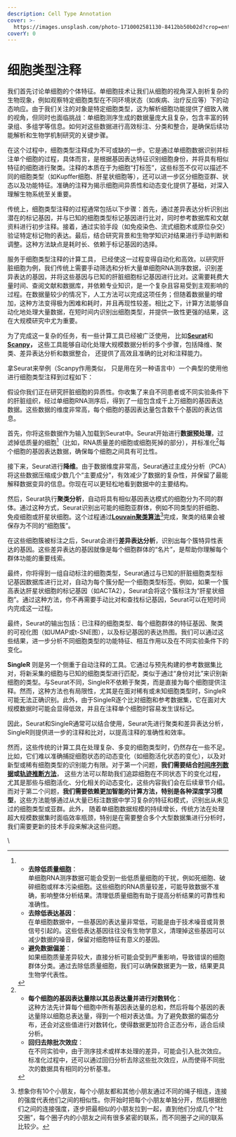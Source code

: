 ```yaml
---
description: Cell Type Annotation
cover: >-
  https://images.unsplash.com/photo-1710002581130-8412bb50b02d?crop=entropy&cs=srgb&fm=jpg&ixid=M3wxOTcwMjR8MHwxfHNlYXJjaHwyfHxpZGVudGl0eXxlbnwwfHx8fDE3MzE5MTY2NDB8MA&ixlib=rb-4.0.3&q=85
coverY: 0
---
```


# 细胞类型注释

我们首先讨论单细胞的个体特征。单细胞技术让我们从细胞的视角深入剖析复杂的生物现象，例如观察特定细胞类型在不同环境状态（如疾病、治疗反应等）下的动态响应。由于我们关注的对象是特定细胞类型，这为解析细胞功能提供了细致入微的视角，但同时也面临挑战：单细胞测序生成的数据量庞大且复杂，包含丰富的转录组、多组学等信息。如何对这些数据进行高效标注、分类和整合，是确保后续功能解析和生物学机制研究的关键步骤。

在这个过程中，细胞类型注释成为不可或缺的一步。它是通过单细胞数据识别并标注单个细胞的过程，具体而言，是根据基因表达特征识别细胞身份，并将具有相似特征的细胞进行聚类。注释的本质在于为细胞“打标签”，这些标签不仅可以描述不同的细胞类型（如Kupffer细胞、肝星状细胞等），还可以进一步区分细胞亚群、状态以及功能特征。准确的注释为揭示细胞间异质性和动态变化提供了基础，对深入理解生物系统至关重要。

传统上，细胞类型注释的过程通常包括以下步骤：首先，通过差异表达分析识别出潜在的标记基因，并与已知的细胞类型标记基因进行比对，同时参考数据库和文献资料进行初步注释。接着，通过实验手段（如免疫染色、流式细胞术或原位杂交）验证特定标记物的表达。最后，结合研究背景和生物学知识对结果进行手动判断和调整。这种方法缺点是耗时长、依赖于标记基因的选择。

服务于细胞类型注释的计算工具， 已经使这一过程变得自动化和高效。以研究肝脏细胞为例，我们传统上需要手动筛选和分析大量单细胞RNA测序数据，识别差异表达的基因，并将这些基因与已知的肝脏细胞标记基因进行比对。这需要耗费大量时间、查阅文献和数据库，并依赖专业知识，是一个复杂且容易受到主观影响的过程。在数据量较少的情况下，人工方法可以完成这项任务；但随着数据量的增加，这种方法变得极为困难和耗时，并且再现性较差。相比之下，计算方法能够自动化地处理大量数据，在短时间内识别出细胞类型，并提供一致性更强的结果，这在大规模研究中尤为重要。

为了完成这一复杂的任务，有一些计算工具已经被广泛使用， 比如[**Seurat**](https://satijalab.org/seurat/)和[**Scanpy**](https://scanpy.readthedocs.io/en/stable/)**，** 这些工具能够自动化处理大规模数据分析的多个步骤，包括降维、聚类、差异表达分析和数据整合， 还提供了高效且准确的比对和注释能力。

拿Seurat来举例（Scanpy作用类似， 只是用在另一种语言中）一个典型的使用他进行细胞类型注释到过程如下：

假设你我们正在研究肝脏细胞的异质性。你收集了来自不同患者或不同实验条件下的肝脏组织，经过单细胞RNA测序后，得到了一组包含成千上万细胞的基因表达数据。这些数据的维度非常高，每个细胞的基因表达量包含数千个基因的表达信息。

首先，你将这些数据作为输入加载到Seurat中。Seurat开始进行**数据预处理**，过滤掉低质量的细胞[^1]（比如，RNA质量差的细胞或细胞死掉的部分），并标准化[^2]每个细胞的基因表达数据，确保每个细胞之间具有可比性。

接下来，Seurat进行**降维**。由于数据维度非常高，Seurat通过主成分分析（PCA）将这些数据压缩成少数几个“主要成分”，有效减少了数据的复杂性，并保留了最能解释数据变异的信息。你现在可以更轻松地看到数据中的主要结构。

然后，Seurat执行**聚类分析**，自动将具有相似基因表达模式的细胞分为不同的群体。通过这种方式，Seurat识别出可能的细胞亚群体，例如不同类型的肝细胞、免疫细胞或肝星状细胞。这个过程通过[**Louvain聚类算法**](#user-content-fn-3)[^3]完成，聚类的结果会被保存为不同的“细胞簇”。

在这些细胞簇被标注之后，Seurat会进行**差异表达分析**，识别出每个簇特异性表达的基因。这些差异表达的基因就像是每个细胞群体的“名片”，是帮助你理解每个群体功能的重要线索。

最终，你将得到一组自动标注的细胞类型，Seurat通过与已知的肝脏细胞类型标记基因数据库进行比对，自动为每个簇分配一个细胞类型标签。例如，如果一个簇高表达肝星状细胞的标记基因（如ACTA2），Seurat会将这个簇标注为“肝星状细胞”。通过这种方法，你不再需要手动比对和查找标记基因，Seurat可以在短时间内完成这一过程。

最终，Seurat的输出包括：已注释的细胞类型、每个细胞群体的特征基因、聚类的可视化图（如UMAP或t-SNE图），以及标记基因的表达热图。我们可以通过这些结果，进一步分析不同细胞类型的功能特征、相互作用以及在不同实验条件下的变化。

**SingleR** 则是另一个侧重于自动注释的工具。它通过与预先构建的参考数据集比对，将新采集的细胞与已知的细胞类型进行匹配，类似于通过“身份对比”来识别新细胞的类型。与Seurat不同，SingleR不依赖于聚类，而是直接为每个细胞提供注释。然而，这种方法也有局限性，尤其是在面对稀有或未知细胞类型时，SingleR可能无法正确识别。此外，由于SingleR逐个比对细胞和参考数据集，它在面对大规模数据时可能会显得低效，并且在注释单个细胞时容易发生误标记。

因此，Seurat和SingleR通常可以结合使用，Seurat先进行聚类和差异表达分析，SingleR则提供进一步的注释和比对，以提高注释的准确性和效率。

然而，这些传统的计算工具在处理复杂、多变的细胞类型时，仍然存在一些不足。比如，它们难以准确捕捉细胞状态的动态变化（如细胞活化状态的变化），以及对新型或稀有细胞类型的识别能力有限。对于第一个问题，**我们需要结合**[**时间序列数据**](../dan-xi-bao-gui-ji-fen-xi-xin-fa/shi-xu-shu-ju-fen-xi-yu-zheng-he.md)**或**[**轨迹推断方法**](../dan-xi-bao-gui-ji-fen-xi-xin-fa/gui-ji-fen-xi-fang-fa-bi-jiao.md)， 这些方法可以帮助我们追踪细胞在不同状态下的变化过程，尤其是那些与细胞活化、分化相关的动态变化，这些内容我们会在后续章节介绍。而对于第二个问题，**我们需要依赖更加智能的计算方法，特别是各种深度学习模型**，这些方法能够通过从大量已标注数据中学习复杂的特征和模式，识别出从未见过的细胞类型或亚群。此外， 随着单细胞数据规模的持续增长，传统方法在处理超大规模数据集时面临效率瓶颈，特别是在需要整合多个大型数据集进行分析时， 我们需要更新的技术手段来解决这些问题。

\












[^1]: 

    * **去除低质量细胞**：\
      单细胞RNA测序数据可能会受到一些低质量细胞的干扰，例如死细胞、破碎细胞或样本污染细胞。这些细胞的RNA质量较差，可能导致数据不准确，影响整体分析结果。清理低质量细胞有助于提高分析结果的可靠性和准确性。
    * **去除低表达基因**：\
      在单细胞数据中，一些基因的表达量非常低，可能是由于技术噪音或背景信号引起的。这些低表达基因往往没有生物学意义，清理掉这些基因可以减少数据的噪音，保留对细胞特征有意义的基因。
    * **避免数据偏差**：\
      如果细胞质量差异较大，直接分析可能会受到严重影响，导致错误的细胞群体分类。通过去除低质量细胞，我们可以确保数据更为一致，结果更具生物学代表性。

[^2]: 

    * **每个细胞的基因表达量除以其总表达量并进行对数转化**：\
      这种方法先计算每个细胞中所有基因表达量的总和，然后将每个基因的表达量除以细胞总表达量，得到一个相对表达值。为了避免数据的偏态分布，还会对这些值进行对数转化，使得数据更加符合正态分布，适合后续分析。
    * **回归去除批次效应**：\
      在不同实验中，由于测序技术或样本处理的差异，可能会引入批次效应。标准化过程中，还可以通过回归分析去除这些批次效应，从而使得不同批次的数据具有相同的分析基准。

[^3]: 想象你有10个小朋友，每个小朋友都和其他小朋友通过不同的绳子相连，连接的强度代表他们之间的相似性。你开始时把每个小朋友单独分开，然后根据他们之间的连接强度，逐步把最相似的小朋友拉到一起，直到他们分成几个“社交圈”，每个圈子内的小朋友之间有很多紧密的联系，而不同圈子之间的联系比较少。
